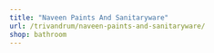 ```yaml
---
title: "Naveen Paints And Sanitaryware"
url: /trivandrum/naveen-paints-and-sanitaryware/
shop: bathroom
---
```

